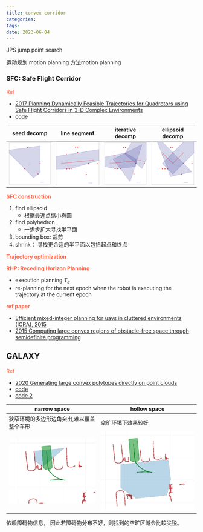 ```yaml
---
title: convex corridor 
categories: 
tags: 
date: 2023-06-04
---
```


JPS jump point search

运动规划 motion planning 方法motion planning


### SFC: Safe Flight Corridor

<font color='Tomato'>Ref</font>

- [2017 Planning Dynamically Feasible Trajectories for Quadrotors using Safe Flight Corridors in 3-D Complex Environments]()
- [code](https://github.com/sikang/DecompUtil/blob/master/test/test_seed_decomp.cpp)

| seed decomp                   | line segment                  | iterative decomp                   | ellipsoid decomp                   |
| ----------------------------- | ----------------------------- | ---------------------------------- | ---------------------------------- |
| ![seed](imgs/output_seed.svg) | ![seed](imgs/output_line.svg) | ![seed](imgs/output_iterative.svg) | ![seed](imgs/output_ellipsoid.svg) |


**<font color='Tomato'>SFC construction</font>**

1. find ellipsoid
    - 根据最近点缩小椭圆
2. find polyhedron
    - 一步步扩大寻找半平面
3. bounding box: 裁剪
4. shrink： 寻找更合适的半平面以包括起点和终点

**<font color='Tomato'>Trajectory optimization</font>**

**<font color='Tomato'>RHP: Receding Horizon Planning</font>**

- execution planning $T_e$
- re-planning for the next epoch when the robot is executing the trajectory at the current epoch

**<font color='Tomato'>ref paper</font>**

- [Efficient mixed-integer planning for uavs in cluttered environments (ICRA), 2015]()
- [2015 Computing large convex regions of obstacle-free space through semidefinite programming]()



## GALAXY

<font color='Tomato'>Ref</font>

- [2020 Generating large convex polytopes directly on point clouds](https://arxiv.org/abs/2010.08744)
- [code](https://github.com/StarryN/Galaxy)
- [code 2](https://github.com/ZJU-FAST-Lab/Dftpav/blob/1808107b7fb6fe459f38154e355010a854e4575f/src/Plan/traj_planner/include/plan_utils/CorridorBuilder2d.hpp#L12)

| narrow space                              | hollow space               |
| ----------------------------------------- | -------------------------- |
| 狭窄环境的多边形边角突出,难以覆盖整个车形 | 空旷环境下效果较好         |
| ![tiny](imgs/galaxy_tiny.png)             | ![](imgs/galaxy_large.png) |

依赖障碍物信息， 因此若障碍物分布不好，则找到的空旷区域会比较尖锐。